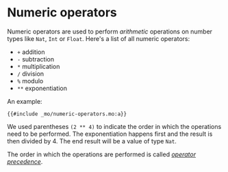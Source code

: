 # Numeric operators

Numeric operators are used to perform _arithmetic_ operations on number types like `Nat`, `Int` or `Float`. Here's a list of all numeric operators:

- `+` addition
- `-` subtraction
- `*` multiplication
- `/` division
- `%` modulo
- `**` exponentiation

An example:

```motoko, run
{{#include _mo/numeric-operators.mo:a}}
```

We used parentheses `(2 ** 4)` to indicate the order in which the operations need to be performed. The exponentiation happens first and the result is then divided by 4. The end result will be a value of type `Nat`.

The order in which the operations are performed is called _[operator precedence](/common-programming-concepts/operators/operator-precedence.html)_.
